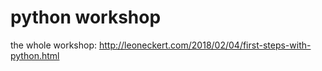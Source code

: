 # python workshop
the whole workshop: http://leoneckert.com/2018/02/04/first-steps-with-python.html
